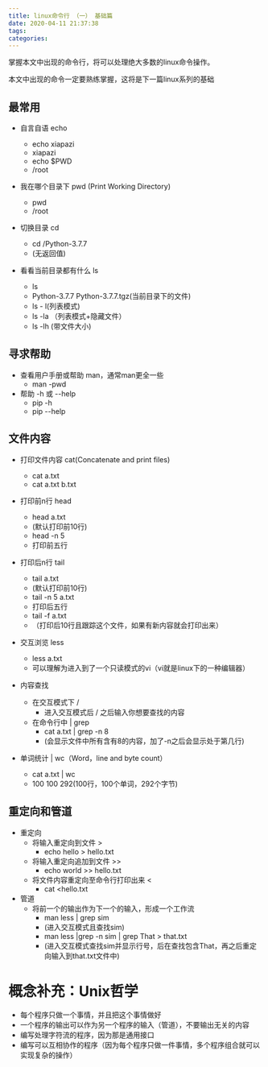 ```yaml
---
title: linux命令行 （一） 基础篇
date: 2020-04-11 21:37:38
tags:
categories:
---
```


掌握本文中出现的命令行，将可以处理绝大多数的linux命令操作。

本文中出现的命令一定要熟练掌握，这将是下一篇linux系列的基础

## 最常用

- 自言自语 echo
  - echo xiapazi
  - xiapazi
  - echo $PWD
  - /root

- 我在哪个目录下 pwd (Print Working Directory)
  - pwd
  - /root
- 切换目录 cd
  - cd /Python-3.7.7
  - (无返回值)
- 看看当前目录都有什么 ls
  - ls
  - Python-3.7.7 Python-3.7.7.tgz(当前目录下的文件)
  - ls - l(列表模式)
  - ls  -la （列表模式+隐藏文件）
  - ls  -lh (带文件大小)

## 寻求帮助

- 查看用户手册或帮助 man，通常man更全一些
  - man -pwd
- 帮助 -h 或 --help
  - pip -h
  - pip --help

## 文件内容

- 打印文件内容 cat(Concatenate and print files)
  - cat a.txt
  - cat a.txt b.txt
- 打印前n行 head
  - head a.txt
  - (默认打印前10行)
  - head -n 5 
  - 打印前五行

- 打印后n行 tail
  - tail a.txt
  - (默认打印前10行)
  - tail -n 5 a.txt
  - 打印后五行
  - tail -f a.txt
  - （打印后10行且跟踪这个文件，如果有新内容就会打印出来） 

- 交互浏览 less
  - less a.txt
  - 可以理解为进入到了一个只读模式的vi（vi就是linux下的一种编辑器）

- 内容查找
  - 在交互模式下 /
    - 进入交互模式后 / 之后输入你想要查找的内容
  - 在命令行中 | grep
    - cat a.txt | grep -n 8
    - (会显示文件中所有含有8的内容，加了-n之后会显示处于第几行)

- 单词统计 | wc（Word，line and byte count）
  - cat a.txt | wc
  - 100 100 292(100行，100个单词，292个字节)

## 重定向和管道

- 重定向
  - 将输入重定向到文件 >
    - echo hello > hello.txt
  - 将输入重定向追加到文件 >>
    - echo world >> hello.txt
  - 将文件内容重定向至命令行打印出来 <
    - cat <hello.txt
- 管道
  - 将前一个的输出作为下一个的输入，形成一个工作流
    - man less | grep sim
    - (进入交互模式且查找sim)
    - man less |grep -n sim | grep That > that.txt
    - (进入交互模式查找sim并显示行号，后在查找包含That，再之后重定向输入到that.txt文件中)





# 概念补充：Unix哲学

- 每个程序只做一个事情，并且把这个事情做好
- 一个程序的输出可以作为另一个程序的输入（管道），不要输出无关的内容
- 编写处理字符流的程序，因为那是通用接口
- 编写可以互相协作的程序（因为每个程序只做一件事情，多个程序组合就可以实现复杂的操作）

